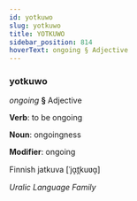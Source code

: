 ```yaml
---
id: yotkuwo
slug: yotkuwo
title: YOTKUWO
sidebar_position: 814
hoverText: ongoing § Adjective
---
```


### yotkuwo

*ongoing* **§** Adjective

**Verb**: to be ongoing

**Noun**: ongoingness

**Modifier**: ongoing

Finnish jatkuva [ˈjɑ̝t̪kuʋɑ̝]

*Uralic Language Family*